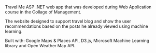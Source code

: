 Travel Me
ASP .NET web app that was developed during Web Application course in the Collage of Management.

The website designed to support travel blog and show the user recommendations based on the posts he already viewed using machine learning.

Built with: Google Maps & Places API, D3.js, Microsoft Machine Learning library and Open Weather Map API.
